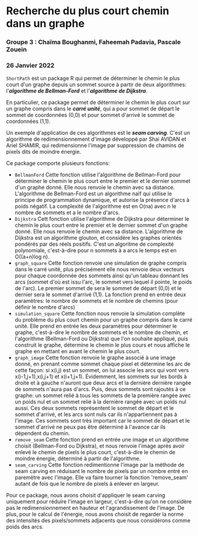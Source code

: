 # Recherche du plus court chemin dans un graphe

### Groupe 3 : Chaïma Boughanmi, Faheemah Padavia, Pascale Zouein

### 26 Janvier 2022

`ShortPath` est un package R qui permet de déterminer le chemin le plus court d'un graphe depuis un sommet source à partir de deux algorithmes: l'***algorithme de Bellman-Ford*** et l'***algorithme de Dijkstra***.

En particulier, ce package permet de déterminer le chemin le plus court sur un graphe compris dans le ***carré unité***, qui a pour sommet de départ le sommet de coordonnées (0,0) et pour sommet d'arrivé le sommet de coordonnées (1,1).

Un exemple d'application de ces algorithmes est le ***seam carving***. C'est un algorithme de redimensionnement d'image développé par Shai AVIDAN et Ariel SHAMIR, qui redimensionne l'image par suppression de chamins de pixels dits de moindre énergie.

Ce package comporte plusieurs fonctions:
- `BellmanFord` 
Cette fonction utilise l'algorithme de Bellman-Ford pour déterminer le chemin le plus court entre le premier et le dernier sommet d'un graphe donné. Elle nous renvoie le chemin avec sa distance. L'algorithme de Bellman-Ford est un algorithme naïf qui utilise le principe de programmation dynamique, et autorise la présence d'arcs à poids négatif. La complexité de l'algorithme est en O(na) avec n le nombre de sommets et a le nombre d'arcs.
- `Dijkstra`
Cett fonction utilise l'algorithme de Dijkstra pour déterminer le chemin le plus court entre le premier et le dernier sommet d'un graphe donné. Elle nous renvoie le chemin avec sa distance. L'algorithme de Dijkstra est un algorithme glouton, et considère les graphes orientés pondérés par des réels positifs. C'est un algoritme de complexité polynomiale, c'est-à-dire pour n sommets à a arcs le temps est en O((a+n)log n).
- `graph_square`
Cette fonction renvoie une simulation de graphe compris dans le carré unité, plus précisément elle nous renvoie deux vecteurs pour chaque coordonnée des sommets ainsi qu'un tableau donnant les arcs (sommet d'où est issu l'arc, le sommet vers lequel il pointe, le poids de l'arc). Le premier sommet de sera le sommet de départ (0,0) et le dernier sera le sommet d'arrivé (1,1). La fonction prend en entrée deux paramètres: le nombre de sommets et le nombre de chemins (pour définir le nombre d'arcs)
- `simulation_square`
Cette fonction nous renvoie la simulation complète du problème du plus court chemin pour un graphe compris dans le carré unité. Elle prend en entrée les deux paramètres pour déterminer le graphe, c'est-à-dire le nombre de sommets et le nombre de chemin, et l'algorithme (Bellman-Ford ou Dijkstra) que l'on souhaite appliqué, puis construit le graphe, détermine le chemin le plus cours et nous affiche le graphe en mettant en avant le chemin le plus court.
- `graph_image`
Cette fonction renvoie le graphe associé à une image donné, en prenant comme sommet chaque pixel et détermine les arc de cette façon: si x(i,j) est un sommet, on lui associe les arcs qui vont vers x(i-1,j+1),x(i,j+1) et x(i+1,j+1). Évidemment, les sommets sur les bords à droite et à gauche n'auront que deux arcs et la dernière dernière rangée de sommets n'aura pas d'arcs. Puis, deux sommets sont rajoutés à ce graphe: un sommet relié à tous les sommets de la première rangée avec un poids nul et un sommet relié à la dernière rangée avec un poids nul aussi. Ces deux sommets représentent le sommet de départ et le sommet d'arrivé, et les arcs sont nuls car ils n'appartiennent pas à l'image. Ces sommets sont très important car le sommet de départ et le sommet d'arrivé ne peux pas être déterminé à l'avance car ils dépendent du chemin.
- `remove_seam`
Cette fonction prend en entrée une image et un algorithme choisit (Bellman-Ford ou Dijkstra), et nous renvoie l'image après avoir enlevé le chemin de pixels le plus court, c'est-à-dire le chemin de moindre énergie, déterminé à partir de l'algorithme. 
- `seam_carving`
Cette fonction redimentionne l'image par la méthode de seam carving en réduisant le nombre de pixels par un nombre entré en paremètre avec l'image. Elle va faire tourner la fonction 'remove_seam' autant de fois que le nombre de pixels à enlever en largeur.

Pour ce package, nous avons choisit d'appliquer le seam carving uniquement pour réduire l'image en largeur, c'est-à-dire qu'on ne considère pas le redimensionnement en hauteur et l'agrandissement de l'image. De plus, pour le calcul de l'énergie, nous avons choisit de regarder la norme des intensités des pixels/sommets adjacents que nous considérons comme poids des arcs.

